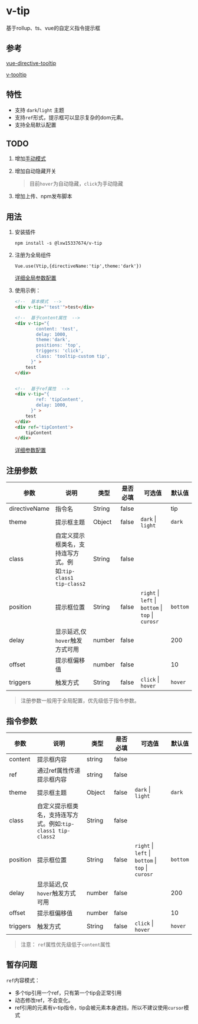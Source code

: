 # v-tip
基于rollup、ts、vue的自定义指令提示框

## 参考
[vue-directive-tooltip](https://github.com/hekigan/vue-directive-tooltip)

[v-tooltip](https://github.com/Akryum/v-tooltip)

## 特性

- 支持 `dark`/`light` 主题
- 支持`ref`形式，提示框可以显示复杂的dom元素。
- 支持全局默认配置

## TODO

1. 增加[手动模式](https://akryum.github.io/v-tooltip/#/)

2. 增加自动隐藏开关

	> 目前`hover`为自动隐藏，`click`为手动隐藏

3. 增加上传、npm发布脚本

## 用法

1. 安装插件

   ```
   npm install -s @lxw15337674/v-tip
   ```

2. 注册为全局组件

   ```
   Vue.use(Vtip,{directiveName:'tip',theme:'dark'})
   ```

   [详细全局参数配置](#注册参数)

3. 使用示例：

   ```html
   <!--  基本模式  -->
   <div v-tip="'test'">test</div>
   
   <!--  基于content属性  -->
   <div v-tip="{
           content: 'test',
           delay: 1000,
           theme:'dark',
           positions: 'top',
           triggers: 'click',
           class: 'tooltip-custom tip',
         }" >
       test
   </div>
   
   
   <!--  基于ref属性  -->
   <div v-tip="{
           ref: 'tipContent',
           delay: 1000,
         }" >
       test
   </div>
   <div ref='tipContent'>
       tipContent
   </div>
   ```

   [详细参数配置](#指令参数)

## 注册参数

| 参数          | 说明                                                         | 类型   | 是否必填 | 可选值                                             | 默认值   |
| ------------- | ------------------------------------------------------------ | ------ | -------- | -------------------------------------------------- | -------- |
| directiveName | 指令名                                                       | String | false    |                                                    | tip      |
| theme         | 提示框主题                                                   | Object | false    | `dark` \| `light`                                  | `dark`   |
| class         | 自定义提示框类名，支持连写方式。例如:`tip-class1 tip-class2` | String | false    |                                                    |          |
| position      | 提示框位置                                                   | String | false    | `right` \| `left` \| `bottom` \| `top` \| `curosr` | `bottom` |
| delay         | 显示延迟,仅`hover`触发方式可用                               | number | false    |                                                    | 200      |
| offset        | 提示框偏移值                                                 | number | false    |                                                    | 10       |
| triggers      | 触发方式                                                     | String | false    | `click` \| `hover`                                 | `hover`  |

> 注册参数一般用于全局配置，优先级低于指令参数。

## 指令参数

| 参数     | 说明         | 类型   | 是否必填 | 可选值                                                      | 默认值   |
| -------- | ------------ | ------ | -------- | ----------------------------------------------------------- | -------- |
| content | 提示框内容 | string | false |  |  |
| ref | 通过ref属性传递提示框内容 | string | false |  |  |
| theme | 提示框主题 | Object | false | `dark` \| `light` | `dark` |
| class | 自定义提示框类名，支持连写方式。例如:`tip-class1 tip-class2` | String | false |||
| position | 提示框位置   | String | false    | `right` \| `left` \| `bottom` \| `top` \| `curosr` | `bottom` |
| delay    | 显示延迟,仅`hover`触发方式可用 | number | false    |                                                             | 200      |
| offset   | 提示框偏移值 | number | false    |                                                             | 10       |
| triggers | 触发方式     | String | false    | `click` \| `hover`                                          | `hover`  |
> 注意：
> `ref`属性优先级低于`content`属性



## 暂存问题

`ref`内容模式：

- 多个tip引用一个ref，只有第一个tip会正常引用
- 动态修改ref，不会变化。
- ref引用的元素有v-tip指令，tip会被元素本身遮挡，所以不建议使用`cursor`模式
